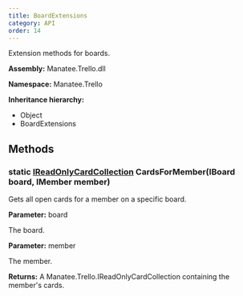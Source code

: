 ```yaml
---
title: BoardExtensions
category: API
order: 14
---
```


Extension methods for boards.

**Assembly:** Manatee.Trello.dll

**Namespace:** Manatee.Trello

**Inheritance hierarchy:**

- Object
- BoardExtensions

## Methods

### static [IReadOnlyCardCollection](../IReadOnlyCardCollection#ireadonlycardcollection) CardsForMember(IBoard board, IMember member)

Gets all open cards for a member on a specific board.

**Parameter:** board

The board.

**Parameter:** member

The member.

**Returns:** A Manatee.Trello.IReadOnlyCardCollection containing the member&#39;s cards.

